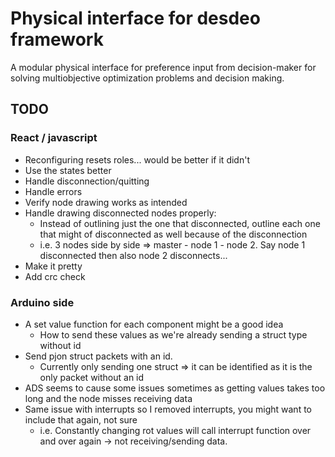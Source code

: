 # Physical interface for desdeo framework

A modular physical interface for preference input from decision-maker for solving multiobjective optimization problems and decision making.

<!---
(Currently the nodes communicate with each other using the [PJON software bitbang](https://www.pjon.org/SoftwareBitBang.php) protocol. 
Each node has it's own dynamically assigned unique id which the master is aware of. This allows the master to communicate with a specific node. The master also knows the location and connected components of each node. 

In configuration state (CS) each node is assigned an id by the master and each node sends it basic information to master (atm: How many components of each type it has).
After the CS. The nodes send the values of the components to the master. These values are only sent when a value of a component changes and only that component value is sent along with the node id, component id and type (i.e. [421, 2, 'P', 1] which translates back to [value, node id, component type, component id]). After the master receives such data from a node it will read it and write the values to Serial port which can the be used whenever needed. None of this data is saved to the master so the master doesn't know anything of the nodes. But the other end of Serial should.

After the CS each node check for changes in component values, if a change occurs then the new value is send to the master and from there to Serial. component values can be bounded by a packet from the master which is first received from the Serial.

If a node gets disconnect after the CS a node next to it will notice this immediately and send a packet to the master telling a node from side x of me has disconnected, the master can then pass this information to the serial and the id of the disconnected node can be easily verified if the position of each slave is saved. 

Whenever a node connects it send a message to the master indicating that is has connected. If the configuration state is not done the master will ignore this message, otherwise the master receives the message and runs the configuration again since a new node has connected.

Each node, including the master, has 4 digital pins reserved for each direction (TOP 7, RIGHT 15, BOTTOM 14, LEFT 16) which are used to assign dynamic ids, understand the configuration and check for disconnected nodes. Shortly we go node by node checking each direction, for more details check [direction pins](doc/DirectionPins). 

In addition to direction pins each node also needs 2 digital pins (ATmega32u4 supports pins 2,4,8,12) for communication, in 4/out 8. The master communicates through serial so pins tx/rx should be left empty.

![Schematic of a node](doc/Schematics/node_schematic_v0_1.png) --->

## TODO 

### React / javascript
* Reconfiguring resets roles... would be better if it didn't
* Use the states better
* Handle disconnection/quitting
* Handle errors
* Verify node drawing works as intended
* Handle drawing disconnected nodes properly:
    * Instead of outlining just the one that disconnected, outline each one that might of disconnected as well
    because of the disconnection
    * i.e. 3 nodes side by side => master - node 1 - node 2. Say node 1 disconnected then also node 2 disconnects...
* Make it pretty
* Add crc check

### Arduino side
* A set value function for each component might be a good idea
    * How to send these values as we're already sending a struct type without id
* Send pjon struct packets with an id.
    * Currently only sending one struct => it can be identified as it is the only packet without an id
* ADS seems to cause some issues sometimes as getting values takes too long and the node misses receiving data
* Same issue with interrupts so I removed interrupts, you might want to include that again, not sure
    * i.e. Constantly changing rot values will call interrupt function over and over again -> not receiving/sending data.